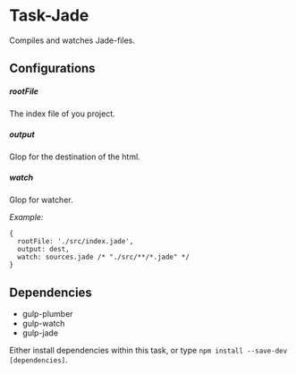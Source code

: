 # Task-Jade

Compiles and watches Jade-files.


## Configurations

##### rootFile

The index file of you project.


##### output

Glop for the destination of the html.

##### watch

Glop for watcher.


*Example:*

```
{
  rootFile: './src/index.jade',
  output: dest,
  watch: sources.jade /* "./src/**/*.jade" */
}
```


## Dependencies

- gulp-plumber
- gulp-watch
- gulp-jade

Either install dependencies within this task, or type ``npm install --save-dev [dependencies]``.
